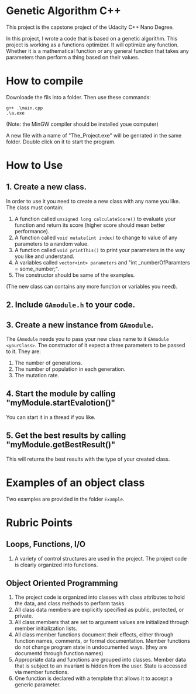 # Genetic Algorithm C++

This project is the capstone project of the Udacity C++ Nano Degree.

In this project, I wrote a code that is based on a genetic algorithm. This project is working as a functions optimizer. It will optimize any function. Whether it is a mathematical function or any general function that takes any parameters than perform a thing based on their values.


# How to compile

Downloade the fils into a folder. Then use these commands:
```
g++ .\main.cpp 
.\a.exe 
```
(Note: the MinGW compiler should be installed youe computer) 

A new file with a name of "The_Project.exe" will be genrated in the same folder. Double click on it to start the program.

# How to Use


## 1. Create a new class.

In order to use it you need to create a new class with any name you like. The class must contain:
1. A function called `unsigned long calculateScore()` to evaluate your function and return its score (higher score should mean better performance).
2. A function called `void mutate(int index)` to change to value of any parameters to a random value.
3. A function called `void printThis()` to print your parameters in the way you like and understand.
4. A variables called `vector<int> parameters`  and  "int _numberOfParamters = some_number;".
5. The constructor should be same of the examples.

(The new class can contains any more function or variables you need).

## 2. Include `GAmodule.h` to your code.
## 3. Create a new instance from `GAmodule`.
The `GAmodule` needs you to pass your new class name to it `GAmodule <yourClass>`. The constructor of it expect a three parameters to be passed to it. They are:
1. The number of generations.
2. The number of population in each generation.
3. The mutation rate.

## 4. Start the module by calling "myModule.startEvalotion()"
You can start it in a thread if you like.

## 5. Get the best results by calling "myModule.getBestResult()"
This will returns the best results with the type of your created class.




# Examples of an object class

Two examples are provided in the folder `Example`.

# Rubric Points

## Loops, Functions, I/O
1. A variety of control structures are used in the project. The project code is clearly organized into functions.

## Object Oriented Programming
1. The project code is organized into classes with class attributes to hold the data, and class methods to perform tasks.
2. All class data members are explicitly specified as public, protected, or private.
3. All class members that are set to argument values are initialized through member initialization lists.
4. All class member functions document their effects, either through function names, comments, or formal documentation. Member functions do not change program state in undocumented ways. (they are documentd through function names)
5. Appropriate data and functions are grouped into classes. Member data that is subject to an invariant is hidden from the user. State is accessed via member functions.
6. One function is declared with a template that allows it to accept a generic parameter.

